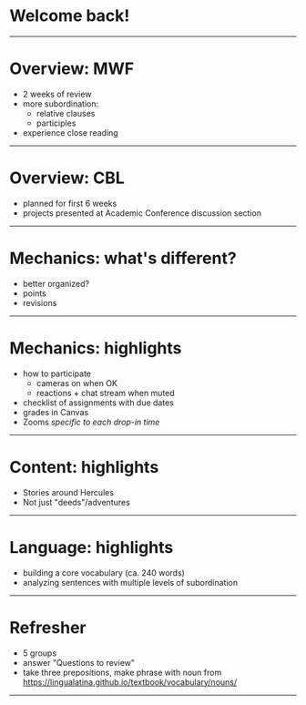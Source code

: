 # Welcome back!

---



# Overview: MWF

- 2 weeks of review
- more subordination:
    - relative clauses
    - participles
- experience close reading


---

# Overview: CBL

- planned for first 6 weeks
- projects presented at Academic Conference discussion section


---


# Mechanics: what's different?

- better organized?
- points
- revisions



--- 


# Mechanics: highlights

- how to participate
    - cameras on when OK
    - reactions + chat stream when muted
- checklist of assignments with due dates
- grades in Canvas
- Zooms *specific to each drop-in time*


---

# Content: highlights

- Stories around Hercules
- Not just "deeds"/adventures

--- 

# Language: highlights

- building a core vocabulary (ca. 240 words)
- analyzing sentences with multiple levels of subordination

---

# Refresher

- 5 groups
- answer "Questions to review"
- take three prepositions, make phrase with noun from <https://lingualatina.github.io/textbook/vocabulary/nouns/>


---

